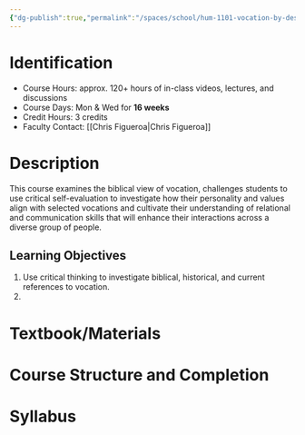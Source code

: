 ```yaml
---
{"dg-publish":true,"permalink":"/spaces/school/hum-1101-vocation-by-design/","noteIcon":1}
---
```


# Identification
- Course Hours: approx. 120+ hours of in-class videos, lectures, and discussions
- Course Days: Mon & Wed for **16 weeks**
- Credit Hours: 3 credits
- Faculty Contact: [[Chris Figueroa\|Chris Figueroa]]
# Description
This course examines the biblical view of vocation, challenges students to use critical self-evaluation to investigate how their personality and values align with selected vocations and cultivate their understanding of relational and communication skills that will enhance their interactions across a diverse group of people.
## Learning Objectives
1. Use critical thinking to investigate biblical, historical, and current references to vocation.
2. 
# Textbook/Materials
# Course Structure and Completion
# Syllabus
